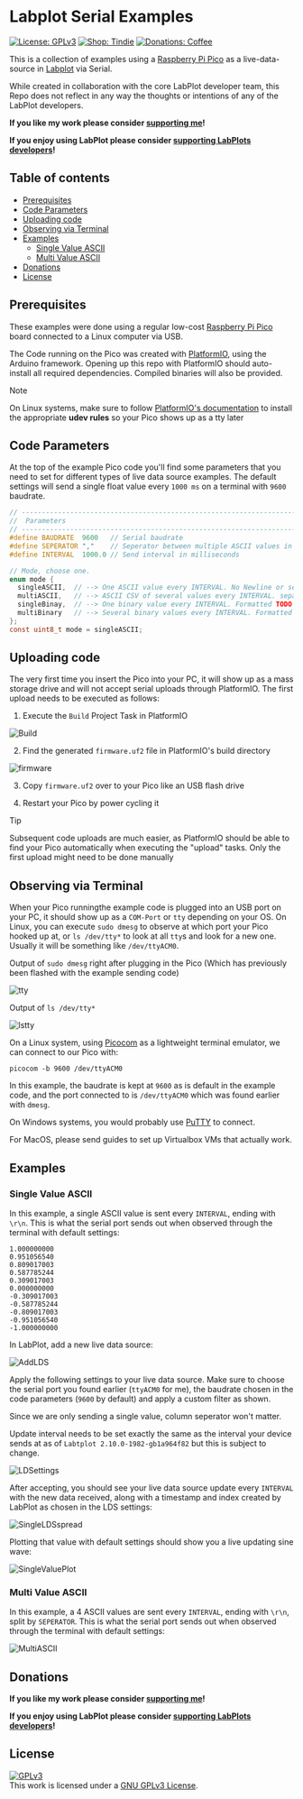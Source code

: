 # Labplot Serial Examples <!-- omit in toc -->

[![License: GPLv3](https://img.shields.io/badge/license-GPLv3-red?style=flat-square)](https://www.gnu.org/licenses/gpl-3.0.html)
[![Shop: Tindie](https://img.shields.io/badge/shop-Tindie-blue?style=flat-square)](https://www.tindie.com/stores/binary-6/?ref=offsite_badges&utm_source=sellers_Chrismettal&utm_medium=badges&utm_campaign=badge_medium)
[![Donations: Coffee](https://img.shields.io/badge/donations-Coffee-brown?style=flat-square)](https://github.com/Chrismettal#donations)

This is a collection of examples using a [Raspberry Pi Pico](https://www.raspberrypi.com/products/raspberry-pi-pico/) as a live-data-source in [Labplot](https://labplot.kde.org/) via Serial.

While created in collaboration with the core LabPlot developer team, this Repo does not reflect in any way the thoughts or intentions of any of the LabPlot developers.

**If you like my work please consider [supporting me](https://github.com/Chrismettal#donations)!**

**If you enjoy using LabPlot please consider [supporting LabPlots developers](https://labplot.kde.org/donate/)!**

## Table of contents <!-- omit in toc -->

- [Prerequisites](#prerequisites)
- [Code Parameters](#code-parameters)
- [Uploading code](#uploading-code)
- [Observing via Terminal](#observing-via-terminal)
- [Examples](#examples)
  - [Single Value ASCII](#single-value-ascii)
  - [Multi Value ASCII](#multi-value-ascii)
- [Donations](#donations)
- [License](#license)

## Prerequisites

These examples were done using a regular low-cost [Raspberry Pi Pico](https://www.raspberrypi.com/products/raspberry-pi-pico/) board connected to a Linux computer via USB.

The Code running on the Pico was created with [PlatformIO](https://platformio.org/), using the Arduino framework. Opening up this repo with PlatformIO should auto-install all required dependencies. Compiled binaries will also be provided.

> [!NOTE]
>On Linux systems, make sure to follow [PlatformIO's documentation](https://docs.platformio.org/en/latest/core/installation/udev-rules.html) to install the appropriate **udev rules** so your Pico shows up as a tty later

## Code Parameters

At the top of the example Pico code you'll find some parameters that you need to set for different types of live data source examples. The default settings will send a single float value every `1000 ms` on a terminal with `9600` baudrate. 

```C
// ----------------------------------------------------------------------------
//  Parameters
// ----------------------------------------------------------------------------
#define BAUDRATE  9600   // Serial baudrate
#define SEPERATOR ","    // Seperator between multiple ASCII values in multiASCII mode
#define INTERVAL  1000.0 // Send interval in milliseconds

// Mode, choose one.
enum mode {
  singleASCII,  // --> One ASCII value every INTERVAL. No Newline or seperator. 9 decimals.
  multiASCII,   // --> ASCII CSV of several values every INTERVAL. separated by SEPERATOR. 9 decimals.
  singleBinay,  // --> One binary value every INTERVAL. Formatted TODO
  multiBinary   // --> Several binary values every INTERVAL. Formatted TODO
};
const uint8_t mode = singleASCII;
```


## Uploading code

The very first time you insert the Pico into your PC, it will show up as a mass storage drive and will not accept serial uploads through PlatformIO. The first upload needs to be executed as follows:

1. Execute the `Build` Project Task in PlatformIO

![Build](/img/Pio_build.png)

2. Find the generated `firmware.uf2` file in PlatformIO's build directory

![firmware](/img/firmware.png)

3. Copy `firmware.uf2` over to your Pico like an USB flash drive

4. Restart your Pico by power cycling it


> [!TIP]
> Subsequent code uploads are much easier, as PlatformIO should be able to find your Pico automatically when executing the "upload" tasks. Only the first upload might need to be done manually

## Observing via Terminal

When your Pico runningthe example code is plugged into an USB port on your PC, it should show up as a `COM-Port` or `tty` depending on your OS. On Linux, you can execute `sudo dmesg` to observe at which port your Pico hooked up at, or `ls /dev/tty*` to look at all `tty`s and look for a new one. Usually it will be something like `/dev/ttyACM0`.

Output of `sudo dmesg` right after plugging in the Pico (Which has previously been flashed with the example sending code)

![tty](/img/tty.png)

Output of `ls /dev/tty*`

![lstty](/img/lstty.png)

On a Linux system, using [Picocom](https://github.com/npat-efault/picocom) as a lightweight terminal emulator, we can connect to our Pico with:

`picocom -b 9600 /dev/ttyACM0`

In this example, the baudrate is kept at `9600` as is default in the example code, and the port connected to is `/dev/ttyACM0` which was found earlier with `dmesg`.

On Windows systems, you would probably use [PuTTY](https://putty.org/) to connect.

For MacOS, please send guides to set up Virtualbox VMs that actually work.

## Examples

### Single Value ASCII

In this example, a single ASCII value is sent every `INTERVAL`, ending with `\r\n`. This is what the serial port sends out when observed through the terminal with default settings:

```
1.000000000
0.951056540
0.809017003
0.587785244
0.309017003
0.000000000
-0.309017003
-0.587785244
-0.809017003
-0.951056540
-1.000000000
```

In LabPlot, add a new live data source:

![AddLDS](/img/AddLDS.png)

Apply the following settings to your live data source. Make sure to choose the serial port you found earlier (`ttyACM0` for me), the baudrate chosen in the code parameters (`9600` by default) and apply a custom filter as shown.

Since we are only sending a single value, column seperator won't matter.

Update interval needs to be set exactly the same as the interval your device sends at as of `Labtplot 2.10.0-1982-gb1a964f82` but this is subject to change.

![LDSettings](/img/LDSettings.png)

After accepting, you should see your live data source update every `INTERVAL` with the new data received, along with a timestamp and index created by LabPlot as chosen in the LDS settings:

![SingleLDSspread](/img/SingleLDSspread.png)

Plotting that value with default settings should show you a live updating sine wave:

![SingleValuePlot](/img/SingleValuePlot.png)

### Multi Value ASCII

In this example, a 4 ASCII values are sent every `INTERVAL`, ending with `\r\n`, split by `SEPERATOR`. This is what the serial port sends out when observed through the terminal with default settings:

![MultiASCII](/img/MultiASCII.gif)

## Donations

**If you like my work please consider [supporting me](https://github.com/Chrismettal#donations)!**

**If you enjoy using LabPlot please consider [supporting LabPlots developers](https://labplot.kde.org/donate/)!**

## License

 <a rel="GPLlicense" href="https://www.gnu.org/licenses/gpl-3.0.html"><img alt="GPLv3" style="border-width:0" src="https://www.gnu.org/graphics/gplv3-or-later.png" /></a><br />This work is licensed under a <a rel="GPLlicense" href="https://www.gnu.org/licenses/gpl-3.0.html">GNU GPLv3 License</a>.
